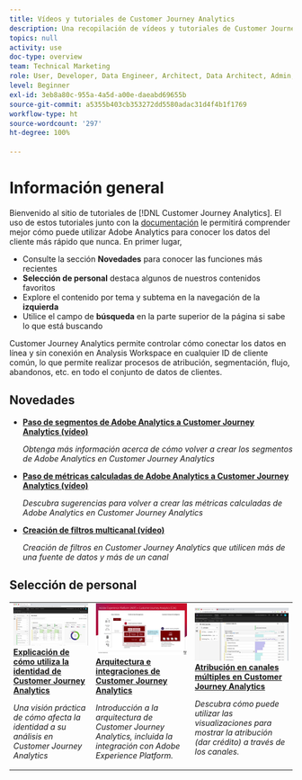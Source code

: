```yaml
---
title: Vídeos y tutoriales de Customer Journey Analytics
description: Una recopilación de vídeos y tutoriales de Customer Journey Analytics de Adobe.
topics: null
activity: use
doc-type: overview
team: Technical Marketing
role: User, Developer, Data Engineer, Architect, Data Architect, Admin, Leader
level: Beginner
exl-id: 3eb8a80c-955a-4a5d-a00e-daeabd69655b
source-git-commit: a5355b403cb353272dd5580adac31d4f4b1f1769
workflow-type: ht
source-wordcount: '297'
ht-degree: 100%

---
```


# Información general

Bienvenido al sitio de tutoriales de [!DNL Customer Journey Analytics].  El uso de estos tutoriales junto con la [documentación](https://docs.adobe.com/content/help/es-ES/analytics-platform/using/cja-landing.html) le permitirá comprender mejor cómo puede utilizar Adobe Analytics para conocer los datos del cliente más rápido que nunca.  En primer lugar,

* Consulte la sección **Novedades** para conocer las funciones más recientes
* **Selección de personal** destaca algunos de nuestros contenidos favoritos
* Explore el contenido por tema y subtema en la navegación de la **izquierda**
* Utilice el campo de **búsqueda** en la parte superior de la página si sabe lo que está buscando

Customer Journey Analytics permite controlar cómo conectar los datos en línea y sin conexión en Analysis Workspace en cualquier ID de cliente común, lo que permite realizar procesos de atribución, segmentación, flujo, abandonos, etc. en todo el conjunto de datos de clientes.

## Novedades

* **[Paso de segmentos de Adobe Analytics a Customer Journey Analytics (vídeo)](components/filters/moving-adobe-analytics-segments-to-customer-journey-analytics.md)**

   *Obtenga más información acerca de cómo volver a crear los segmentos de Adobe Analytics en Customer Journey Analytics*

* **[Paso de métricas calculadas de Adobe Analytics a Customer Journey Analytics (vídeo)](components/calc-metrics/moving-your-calculated-metrics-from-adobe-analytics-to-customer-journey-analytics.md)**

   *Descubra sugerencias para volver a crear las métricas calculadas de Adobe Analytics en Customer Journey Analytics*

* **[Creación de filtros multicanal (vídeo)](components/filters/creating-cross-channel-filters-in-customer-journey-analytics.md)**

   *Creación de filtros en Customer Journey Analytics que utilicen más de una fuente de datos y más de un canal*

## Selección de personal

<table>
<tr>
  <td>
    <a href="visitor-id/understanding-how-customer-journey-analytics-uses-identity.md">
      <img alt="Explicación de cómo utiliza CJA la identidad" src="assets/30750.jpg" />
    </a>
    <div>
      <a href="visitor-id/understanding-how-customer-journey-analytics-uses-identity.md">
    <strong>Explicación de cómo utiliza la identidad de Customer Journey Analytics</strong>
    </a>
    </div>
    <p>
    <em>Una visión práctica de cómo afecta la identidad a su análisis en Customer Journey Analytics</em>
    <p>
  </td>
   <td>
    <a href="architecture/architecture-and-integrations-of-cja.md">
      <img alt="Arquitectura e integraciones de Customer Journey Analytics" src="assets/32483.jpg" />
    </a>
    <div>
      <a href="architecture/architecture-and-integrations-of-cja.md">
    <strong>Arquitectura e integraciones de Customer Journey Analytics</strong>
    </a>
    </div>
    <p>
    <em>Introducción a la arquitectura de Customer Journey Analytics, incluida la integración con Adobe Experience Platform.</em>
    <p>
  </td>
  <td>
    <a href="visualizations/cross-channel-attribution-in-customer-journey-analytics.md">
      <img alt="Atribución en canales múltiples en Customer Journey Analytics" src="assets/31772.jpg" />
    </a>
    <div>
      <a href="visualizations/cross-channel-attribution-in-customer-journey-analytics.md">
    <strong>Atribución en canales múltiples en Customer Journey Analytics</strong>
    </a>
    </div>
    <p>
    <em>Descubra cómo puede utilizar las visualizaciones para mostrar la atribución (dar crédito) a través de los canales. </em>
    <p>
  </td>
</tr>
</table>
